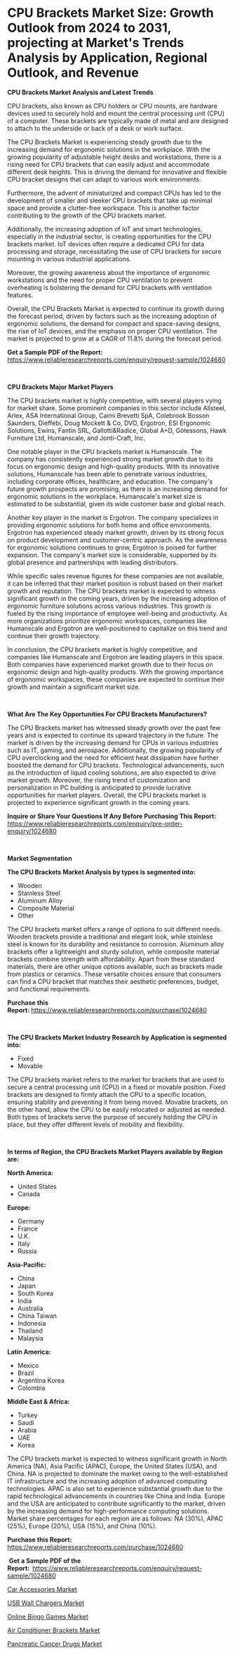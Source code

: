 <p><h1>CPU Brackets Market Size: Growth Outlook from 2024 to 2031, projecting at Market's Trends Analysis by Application, Regional Outlook, and Revenue</h1></p><p><strong>CPU Brackets Market Analysis and Latest Trends</strong></p>
<p><p>CPU brackets, also known as CPU holders or CPU mounts, are hardware devices used to securely hold and mount the central processing unit (CPU) of a computer. These brackets are typically made of metal and are designed to attach to the underside or back of a desk or work surface.</p><p>The CPU Brackets Market is experiencing steady growth due to the increasing demand for ergonomic solutions in the workplace. With the growing popularity of adjustable height desks and workstations, there is a rising need for CPU brackets that can easily adjust and accommodate different desk heights. This is driving the demand for innovative and flexible CPU bracket designs that can adapt to various work environments.</p><p>Furthermore, the advent of miniaturized and compact CPUs has led to the development of smaller and sleeker CPU brackets that take up minimal space and provide a clutter-free workspace. This is another factor contributing to the growth of the CPU brackets market.</p><p>Additionally, the increasing adoption of IoT and smart technologies, especially in the industrial sector, is creating opportunities for the CPU brackets market. IoT devices often require a dedicated CPU for data processing and storage, necessitating the use of CPU brackets for secure mounting in various industrial applications.</p><p>Moreover, the growing awareness about the importance of ergonomic workstations and the need for proper CPU ventilation to prevent overheating is bolstering the demand for CPU brackets with ventilation features.</p><p>Overall, the CPU Brackets Market is expected to continue its growth during the forecast period, driven by factors such as the increasing adoption of ergonomic solutions, the demand for compact and space-saving designs, the rise of IoT devices, and the emphasis on proper CPU ventilation. The market is projected to grow at a CAGR of 11.8% during the forecast period.</p></p>
<p><strong>Get a Sample PDF of the Report:&nbsp;</strong> <a href="https://www.reliableresearchreports.com/enquiry/request-sample/1024680">https://www.reliableresearchreports.com/enquiry/request-sample/1024680</a></p>
<p>&nbsp;</p>
<p><strong>CPU Brackets Major Market Players</strong></p>
<p><p>The CPU brackets market is highly competitive, with several players vying for market share. Some prominent companies in this sector include Allsteel, Arlex, ASA International Group, Caimi Brevetti SpA, Colebrook Bosson Saunders, Dieffebi, Doug Mockett & Co, DVO, Ergotron, ESI Ergonomic Solutions, Ewins, Fantin SRL, Gallotti&Radice, Global A+D, Götessons, Hawk Furniture Ltd, Humanscale, and Jonti-Craft, Inc.</p><p>One notable player in the CPU brackets market is Humanscale. The company has consistently experienced strong market growth due to its focus on ergonomic design and high-quality products. With its innovative solutions, Humanscale has been able to penetrate various industries, including corporate offices, healthcare, and education. The company's future growth prospects are promising, as there is an increasing demand for ergonomic solutions in the workplace. Humanscale's market size is estimated to be substantial, given its wide customer base and global reach.</p><p>Another key player in the market is Ergotron. The company specializes in providing ergonomic solutions for both home and office environments. Ergotron has experienced steady market growth, driven by its strong focus on product development and customer-centric approach. As the awareness for ergonomic solutions continues to grow, Ergotron is poised for further expansion. The company's market size is considerable, supported by its global presence and partnerships with leading distributors.</p><p>While specific sales revenue figures for these companies are not available, it can be inferred that their market position is robust based on their market growth and reputation. The CPU brackets market is expected to witness significant growth in the coming years, driven by the increasing adoption of ergonomic furniture solutions across various industries. This growth is fueled by the rising importance of employee well-being and productivity. As more organizations prioritize ergonomic workspaces, companies like Humanscale and Ergotron are well-positioned to capitalize on this trend and continue their growth trajectory.</p><p>In conclusion, the CPU brackets market is highly competitive, and companies like Humanscale and Ergotron are leading players in this space. Both companies have experienced market growth due to their focus on ergonomic design and high-quality products. With the growing importance of ergonomic workspaces, these companies are expected to continue their growth and maintain a significant market size.</p></p>
<p>&nbsp;</p>
<p><strong>What Are The Key Opportunities For CPU Brackets Manufacturers?</strong></p>
<p><p>The CPU Brackets market has witnessed steady growth over the past few years and is expected to continue its upward trajectory in the future. The market is driven by the increasing demand for CPUs in various industries such as IT, gaming, and aerospace. Additionally, the growing popularity of CPU overclocking and the need for efficient heat dissipation have further boosted the demand for CPU brackets. Technological advancements, such as the introduction of liquid cooling solutions, are also expected to drive market growth. Moreover, the rising trend of customization and personalization in PC building is anticipated to provide lucrative opportunities for market players. Overall, the CPU brackets market is projected to experience significant growth in the coming years.</p></p>
<p><strong>Inquire or Share Your Questions If Any Before Purchasing This Report:</strong> <a href="https://www.reliableresearchreports.com/enquiry/pre-order-enquiry/1024680">https://www.reliableresearchreports.com/enquiry/pre-order-enquiry/1024680</a></p>
<p>&nbsp;</p>
<p><strong>Market Segmentation</strong></p>
<p><strong>The CPU Brackets Market Analysis by types is segmented into:</strong></p>
<p><ul><li>Wooden</li><li>Stainless Steel</li><li>Aluminum Alloy</li><li>Composite Material</li><li>Other</li></ul></p>
<p><p>The CPU brackets market offers a range of options to suit different needs. Wooden brackets provide a traditional and elegant look, while stainless steel is known for its durability and resistance to corrosion. Aluminum alloy brackets offer a lightweight and sturdy solution, while composite material brackets combine strength with affordability. Apart from these standard materials, there are other unique options available, such as brackets made from plastics or ceramics. These versatile choices ensure that consumers can find a CPU bracket that matches their aesthetic preferences, budget, and functional requirements.</p></p>
<p><strong>Purchase this Report:&nbsp;</strong><a href="https://www.reliableresearchreports.com/purchase/1024680">https://www.reliableresearchreports.com/purchase/1024680</a></p>
<p>&nbsp;</p>
<p><strong>The CPU Brackets Market Industry Research by Application is segmented into:</strong></p>
<p><ul><li>Fixed</li><li>Movable</li></ul></p>
<p><p>The CPU brackets market refers to the market for brackets that are used to secure a central processing unit (CPU) in a fixed or movable position. Fixed brackets are designed to firmly attach the CPU to a specific location, ensuring stability and preventing it from being moved. Movable brackets, on the other hand, allow the CPU to be easily relocated or adjusted as needed. Both types of brackets serve the purpose of securely holding the CPU in place, but they offer different levels of mobility and flexibility.</p></p>
<p>&nbsp;</p>
<p><strong>In terms of Region, the CPU Brackets Market Players available by Region are:</strong></p>
<p>
    <p> <strong> North America: </strong>
        <ul>
            <li>United States</li>
            <li>Canada</li>
        </ul>
        </p> 
    <p> <strong> Europe: </strong>
        <ul>
            <li>Germany</li>
            <li>France</li>
            <li>U.K.</li>
            <li>Italy</li>
            <li>Russia</li>
        </ul>
        </p> 
    <p> <strong> Asia-Pacific: </strong>
        <ul>
            <li>China</li>
            <li>Japan</li>
            <li>South Korea</li>
            <li>India</li>
            <li>Australia</li>
            <li>China Taiwan</li>
            <li>Indonesia</li>
            <li>Thailand</li>
            <li>Malaysia</li>
        </ul>
        </p> 
    <p> <strong> Latin America: </strong>
        <ul>
            <li>Mexico</li>
            <li>Brazil</li>
            <li>Argentina Korea</li>
            <li>Colombia</li>
        </ul>
        </p> 
    <p> <strong> Middle East & Africa: </strong>
        <ul>
            <li>Turkey</li>
            <li>Saudi</li>
            <li>Arabia</li>
            <li>UAE</li>
            <li>Korea</li>
        </ul>
    </p>
    </p>
<p><p>The CPU brackets market is expected to witness significant growth in North America (NA), Asia Pacific (APAC), Europe, the United States (USA), and China. NA is projected to dominate the market owing to the well-established IT infrastructure and the increasing adoption of advanced computing technologies. APAC is also set to experience substantial growth due to the rapid technological advancements in countries like China and India. Europe and the USA are anticipated to contribute significantly to the market, driven by the increasing demand for high-performance computing solutions. Market share percentages for each region are as follows: NA (30%), APAC (25%), Europe (20%), USA (15%), and China (10%).</p></p>
<p><strong>Purchase this Report: </strong><a href="https://www.reliableresearchreports.com/purchase/1024680">https://www.reliableresearchreports.com/purchase/1024680</a></p>
<p>&nbsp;<strong>Get a Sample PDF of the Report:&nbsp;&nbsp;</strong><a href="https://www.reliableresearchreports.com/enquiry/request-sample/1024680">https://www.reliableresearchreports.com/enquiry/request-sample/1024680</a></p>
<p><strong></strong></p>
<p><p><a href="https://www.linkedin.com/pulse/car-accessories-market-provides-detailed-segmentation-based-ujoke?trackingId=YqFsv%2BGlQAOT1ZPkmQsasg%3D%3D">Car Accessories Market</a></p><p><a href="https://www.linkedin.com/pulse/usb-wall-chargers-market-size-share-amp-trends-analysis-report-snkbe?trackingId=aNVBiVutQluiVCraHZ8D5g%3D%3D">USB Wall Chargers Market</a></p><p><a href="https://github.com/dziulagalemab/Market-Research-Report-List-2/blob/main/online-bingo-games-market.md">Online Bingo Games Market</a></p><p><a href="https://www.linkedin.com/pulse/air-conditioner-brackets-market-size-reflecting-forecast-ib8se?trackingId=T53ARtAqS2uAdDYbsMYu1g%3D%3D">Air Conditioner Brackets Market</a></p><p><a href="https://github.com/abbypearson7765/Market-Research-Report-List-2/blob/main/pancreatic-cancer-drugs-market.md">Pancreatic Cancer Drugs Market</a></p></p>